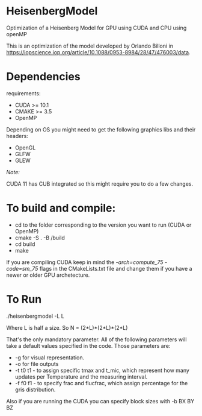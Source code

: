 # HeisenbergModel
Optimization of a Heisenberg Model for GPU using CUDA and CPU using openMP


This is an optimization of the model developed by Orlando Billoni in https://iopscience.iop.org/article/10.1088/0953-8984/28/47/476003/data.

Dependencies
=====
requirements:
- CUDA >= 10.1
- CMAKE >= 3.5
- OpenMP

Depending on OS you might need to get the following graphics libs and their headers:
- OpenGL
- GLFW
- GLEW

*Note:*

CUDA 11 has CUB integrated so this might require you to do a few changes.


To build and compile:
========
- cd to the folder corresponding to the version you want to run (CUDA or OpenMP)
- cmake -S . -B /build
- cd build
- make

If you are compiling CUDA keep in mind the *-arch=compute_75 -code=sm_75* flags in the CMakeLists.txt file and change them if you have a newer or older GPU archetecture.

To Run
====
./heisenbergmodel -L L

Where L is half a size. So N = (2\*L)\*(2\*L)\*(2\*L)

That's the only mandatory parameter. All of the following parameters will take a default values specified in the code. Those parameters are:

- -g for visual representation.
- -o for file outputs
- -t t0 t1 - to assign specific tmax and t_mic, which represent how many updates per Temperature and the measuring interval.
- -f f0 f1 - to specify frac and flucfrac, which assign percentage for the gris distribution.

Also if you are running the CUDA you can specify block sizes with -b BX BY BZ